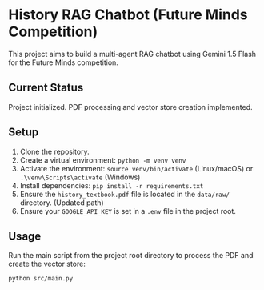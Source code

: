 # History RAG Chatbot (Future Minds Competition)

This project aims to build a multi-agent RAG chatbot using Gemini 1.5 Flash for the Future Minds competition.

## Current Status
Project initialized. PDF processing and vector store creation implemented.

## Setup
1. Clone the repository.
2. Create a virtual environment: `python -m venv venv`
3. Activate the environment: `source venv/bin/activate` (Linux/macOS) or `.\venv\Scripts\activate` (Windows)
4. Install dependencies: `pip install -r requirements.txt`
5. Ensure the `history_textbook.pdf` file is located in the `data/raw/` directory. (Updated path)
6. Ensure your `GOOGLE_API_KEY` is set in a `.env` file in the project root.

## Usage
Run the main script from the project root directory to process the PDF and create the vector store:
```bash
python src/main.py
```
